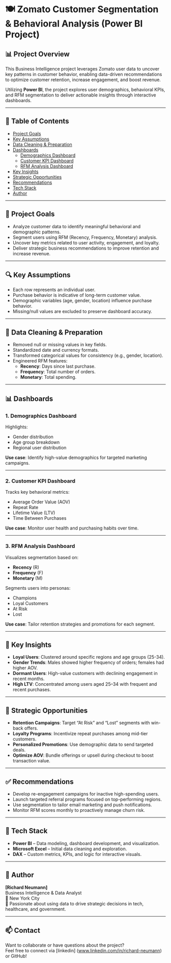 # 🍽️ Zomato Customer Segmentation & Behavioral Analysis (Power BI Project)

## 📊 Project Overview

This Business Intelligence project leverages Zomato user data to uncover key patterns in customer behavior, enabling data-driven recommendations to optimize customer retention, increase engagement, and boost revenue.

Utilizing **Power BI**, the project explores user demographics, behavioral KPIs, and RFM segmentation to deliver actionable insights through interactive dashboards.

---

## 📁 Table of Contents

- [Project Goals](#project-goals)
- [Key Assumptions](#key-assumptions)
- [Data Cleaning & Preparation](#data-cleaning--preparation)
- [Dashboards](#dashboards)
  - [Demographics Dashboard](#1-demographics-dashboard)
  - [Customer KPI Dashboard](#2-customer-kpi-dashboard)
  - [RFM Analysis Dashboard](#3-rfm-analysis-dashboard)
- [Key Insights](#key-insights)
- [Strategic Opportunities](#strategic-opportunities)
- [Recommendations](#recommendations)
- [Tech Stack](#tech-stack)
- [Author](#author)

---

## 🎯 Project Goals

- Analyze customer data to identify meaningful behavioral and demographic patterns.
- Segment users using RFM (Recency, Frequency, Monetary) analysis.
- Uncover key metrics related to user activity, engagement, and loyalty.
- Deliver strategic business recommendations to improve retention and increase revenue.

---

## 🔍 Key Assumptions

- Each row represents an individual user.
- Purchase behavior is indicative of long-term customer value.
- Demographic variables (age, gender, location) influence purchase behavior.
- Missing/null values are excluded to preserve dashboard accuracy.

---

## 🧹 Data Cleaning & Preparation

- Removed null or missing values in key fields.
- Standardized date and currency formats.
- Transformed categorical values for consistency (e.g., gender, location).
- Engineered RFM features:
  - **Recency**: Days since last purchase.
  - **Frequency**: Total number of orders.
  - **Monetary**: Total spending.

---

## 📊 Dashboards

### 1. Demographics Dashboard

Highlights:
- Gender distribution
- Age group breakdown
- Regional user distribution

**Use case**: Identify high-value demographics for targeted marketing campaigns.

---

### 2. Customer KPI Dashboard

Tracks key behavioral metrics:
- Average Order Value (AOV)
- Repeat Rate
- Lifetime Value (LTV)
- Time Between Purchases

**Use case**: Monitor user health and purchasing habits over time.

---

### 3. RFM Analysis Dashboard

Visualizes segmentation based on:
- **Recency** (R)
- **Frequency** (F)
- **Monetary** (M)

Segments users into personas:
- Champions
- Loyal Customers
- At Risk
- Lost

**Use case**: Tailor retention strategies and promotions for each segment.

---

## 🔎 Key Insights

- **Loyal Users**: Clustered around specific regions and age groups (25-34).
- **Gender Trends**: Males showed higher frequency of orders; females had higher AOV.
- **Dormant Users**: High-value customers with declining engagement in recent months.
- **High LTV**: Concentrated among users aged 25–34 with frequent and recent purchases.

---

## 🚀 Strategic Opportunities

- **Retention Campaigns**: Target “At Risk” and “Lost” segments with win-back offers.
- **Loyalty Programs**: Incentivize repeat purchases among mid-tier customers.
- **Personalized Promotions**: Use demographic data to send targeted deals.
- **Optimize AOV**: Bundle offerings or upsell during checkout to boost transaction value.

---

## ✅ Recommendations

- Develop re-engagement campaigns for inactive high-spending users.
- Launch targeted referral programs focused on top-performing regions.
- Use segmentation to tailor email marketing and push notifications.
- Monitor RFM scores monthly to proactively manage churn risk.

---

## 🧰 Tech Stack

- **Power BI** – Data modeling, dashboard development, and visualization.
- **Microsoft Excel** – Initial data cleaning and exploration.
- **DAX** – Custom metrics, KPIs, and logic for interactive visuals.

---

## 👤 Author

**[Richard Neumann]**  
Business Intelligence & Data Analyst  
📍 New York City  
🎯 Passionate about using data to drive strategic decisions in tech, healthcare, and government.

---

## 📫 Contact

Want to collaborate or have questions about the project?  
Feel free to connect via [linkedin] (www.linkedin.com/in/richard-neumann) or GitHub!


